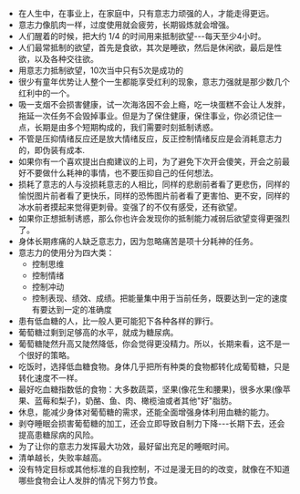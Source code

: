 * 在人生中，在事业上，在家庭中，只有意志力顽强的人，才能走得更远。
* 意志力像肌肉一样，过度使用就会疲劳，长期锻炼就会增强。
* 人们醒着的时候，把大约 1/4 的时间用来抵制欲望---每天至少4小时。
* 人们最常抵制的欲望，首先是食欲，其次是睡欲，然后是休闲欲，最后是性欲，以及各种交往欲。
* 用意志力抵制欲望，10次当中只有5次是成功的
* 很少有童年优势让人整个一生都能享受红利的现象，意志力强就是那少数几个红利中的一个。
* 吸一支烟不会损害健康，试一次海洛因不会上瘾，吃一块蛋糕不会让人发胖，拖延一次任务不会毁掉事业。但是为了保住健康，保住事业，你必须记住一点，长期是由多个短期构成的，我们需要时刻抵制诱惑。
* 不管是压抑情绪反应还是放大情绪反应，反正控制情绪反应是会消耗意志力的，即伪装有成本.
* 如果你有一个喜欢提出白痴建议的上司，为了避免下次开会傻笑，开会之前最好不要做什么耗神的事情，也不要压抑自己的任何想法。
* 损耗了意志的人与没损耗意志的人相比，同样的悲剧前者看了更悲伤，同样的愉悦图片前者看了更快乐，同样的恐怖图片前者看了更害怕、更不安，同样的冰水前者摸起来觉得更刺骨。变强了的不仅有感受，还有欲望。
* 如果你正想抵制诱惑，那么你也许会发现你的抵制能力减弱后欲望变得更强烈了。
* 身体长期疼痛的人缺乏意志力，因为忽略痛苦是项十分耗神的任务。
* 意志力的使用分为四大类：
    - 控制思维
    - 控制情绪
    - 控制冲动
    - 控制表现、绩效、成绩。把能量集中用于当前任务，既要达到一定的速度有要达到一定的准确度
* 患有低血糖的人，比一般人更可能犯下各种各样的罪行。
* 葡萄糖过剩到足够高的水平，就成为糖尿病。
* 葡萄糖陡然升高又陡然降低，你会觉得更没精力。所以，长期来看，这不是一个很好的策略。
* 吃饭时，选择低血糖食物。身体几乎把所有种类的食物都转化成葡萄糖，只是转化速度不一样。
* 最好吃血糖指数低的食物：大多数蔬菜，坚果(像花生和腰果)，很多水果(像苹果、蓝莓和梨子)，奶酪、鱼、肉、橄榄油或者其他"好"脂肪。
* 休息，能减少身体对葡萄糖的需求，还能全面增强身体利用血糖的能力。
* 剥夺睡眠会损害葡萄糖的加工，还会立即导致自制力下降---长期下去，还会提高患糖尿病的风险。
* 为了让你的意志力发挥最大功效，最好留出充足的睡眠时间。
* 清单越长，失败率越高。
* 没有特定目标或其他标准的自我控制，不过是漫无目的的改变，就像在不知道哪些食物会让人发胖的情况下努力节食。